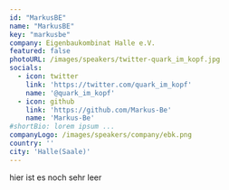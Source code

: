 ```yaml
---
id: "MarkusBE"
name: "MarkusBE"
key: "markusbe"
company: Eigenbaukombinat Halle e.V.
featured: false
photoURL: /images/speakers/twitter-quark_im_kopf.jpg
socials:
  - icon: twitter
    link: 'https://twitter.com/quark_im_kopf'
    name: '@quark_im_kopf'
  - icon: github
    link: 'https://github.com/Markus-Be'
    name: 'Markus-Be'
#shortBio: lorem ipsum ...
companyLogo: /images/speakers/company/ebk.png
country: ''
city: 'Halle(Saale)'
---
```


hier ist es noch sehr leer

